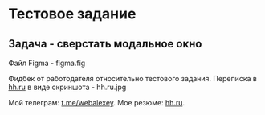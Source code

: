 <h1>Тестовое задание</h1>

## Задача - сверстать модальное окно

Файл Figma - figma.fig

Фидбек от работодателя относительно тестового задания.
Переписка в [hh.ru](https://hh.ru/resume/ac22fd2bff079f41860039ed1f7a78334f6e66) в виде скриншота - hh.ru.jpg

Мой телеграм: [t.me/webalexey](https://t.me/webalexey).
Мое резюме: [hh.ru](https://hh.ru/resume/ac22fd2bff079f41860039ed1f7a78334f6e66).
